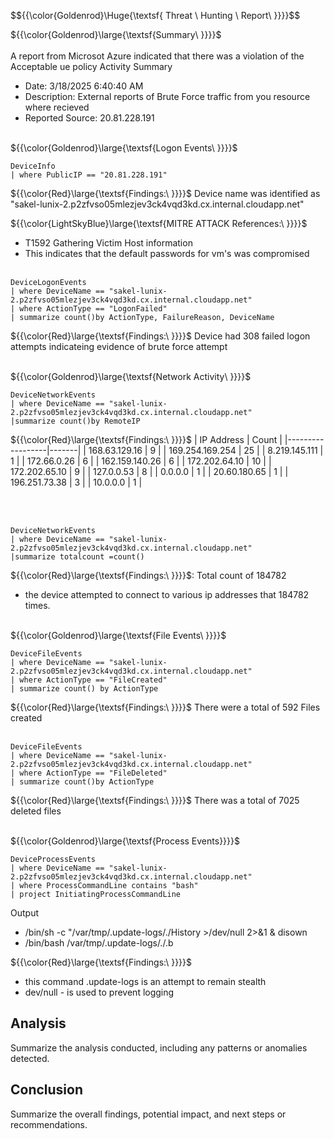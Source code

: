 $${{\color{Goldenrod}\Huge{\textsf{  Threat \ Hunting \ Report\ \}}}}\$$


${{\color{Goldenrod}\large{\textsf{Summary\ }}}}\$
<br> </br>
A report from Microsot Azure indicated that there was a violation of the Acceptable ue policy
Activity Summary 
- Date: 3/18/2025 6:40:40 AM
- Description: External reports of Brute Force traffic from you resource where recieved
- Reported Source: 20.81.228.191
<br> </br>

${{\color{Goldenrod}\large{\textsf{Logon Events\ }}}}\$
```
DeviceInfo
| where PublicIP == "20.81.228.191"
```
${{\color{Red}\large{\textsf{Findings:\ }}}}\$ Device name was identified as "sakel-lunix-2.p2zfvso05mlezjev3ck4vqd3kd.cx.internal.cloudapp.net"


${{\color{LightSkyBlue}\large{\textsf{MITRE ATTACK References:\ }}}}\$
- T1592 Gathering Victim Host information
- This indicates that the default passwords for vm's was compromised 
<br></br>



```
DeviceLogonEvents
| where DeviceName == "sakel-lunix-2.p2zfvso05mlezjev3ck4vqd3kd.cx.internal.cloudapp.net"
| where ActionType == "LogonFailed"
| summarize count()by ActionType, FailureReason, DeviceName
```
${{\color{Red}\large{\textsf{Findings:\ }}}}\$ Device had 308 failed logon attempts indicateing evidence of brute force attempt
<br></br>

${{\color{Goldenrod}\large{\textsf{Network Activity\ }}}}\$


```
DeviceNetworkEvents
| where DeviceName == "sakel-lunix-2.p2zfvso05mlezjev3ck4vqd3kd.cx.internal.cloudapp.net"
|summarize count()by RemoteIP
```
${{\color{Red}\large{\textsf{Findings:\ }}}}\$
| IP Address        | Count |
|------------------|-------|
| 168.63.129.16   | 9     |
| 169.254.169.254 | 25    |
| 8.219.145.111   | 1     |
| 172.66.0.26     | 6     |
| 162.159.140.26  | 6     |
| 172.202.64.10   | 10    |
| 172.202.65.10   | 9     |
| 127.0.0.53      | 8     |
| 0.0.0.0         | 1     |
| 20.60.180.65    | 1     |
| 196.251.73.38   | 3     |
| 10.0.0.0        | 1     |

<br> </br>

```
DeviceNetworkEvents
| where DeviceName == "sakel-lunix-2.p2zfvso05mlezjev3ck4vqd3kd.cx.internal.cloudapp.net"
|summarize totalcount =count()
```
${{\color{Red}\large{\textsf{Findings:\ }}}}\$: Total count of 184782
- the device attempted to connect to various ip addresses that 184782 times.
<br> </br>

${{\color{Goldenrod}\large{\textsf{File Events\ }}}}\$


```
DeviceFileEvents
| where DeviceName == "sakel-lunix-2.p2zfvso05mlezjev3ck4vqd3kd.cx.internal.cloudapp.net"
| where ActionType == "FileCreated"
| summarize count() by ActionType
```
${{\color{Red}\large{\textsf{Findings:\ }}}}\$ There were a total of 592 Files created
<br> </br>


```
DeviceFileEvents
| where DeviceName == "sakel-lunix-2.p2zfvso05mlezjev3ck4vqd3kd.cx.internal.cloudapp.net"
| where ActionType == "FileDeleted" 
| summarize count()by ActionType
```
${{\color{Red}\large{\textsf{Findings:\ }}}}\$ There was a total of 7025 deleted files
<br> </br>

${{\color{Goldenrod}\large{\textsf{Process Events\}}}}\$
```
DeviceProcessEvents
| where DeviceName == "sakel-lunix-2.p2zfvso05mlezjev3ck4vqd3kd.cx.internal.cloudapp.net"
| where ProcessCommandLine contains "bash"
| project InitiatingProcessCommandLine
```
Output
- /bin/sh -c "/var/tmp/.update-logs/./History >/dev/null 2>&1 & disown
- /bin/bash /var/tmp/.update-logs/./.b

${{\color{Red}\large{\textsf{Findings:\ }}}}\$
- this command .update-logs is an attempt to remain stealth
- dev/null - is used to prevent logging







## Analysis
Summarize the analysis conducted, including any patterns or anomalies detected.

## Conclusion
Summarize the overall findings, potential impact, and next steps or recommendations.



